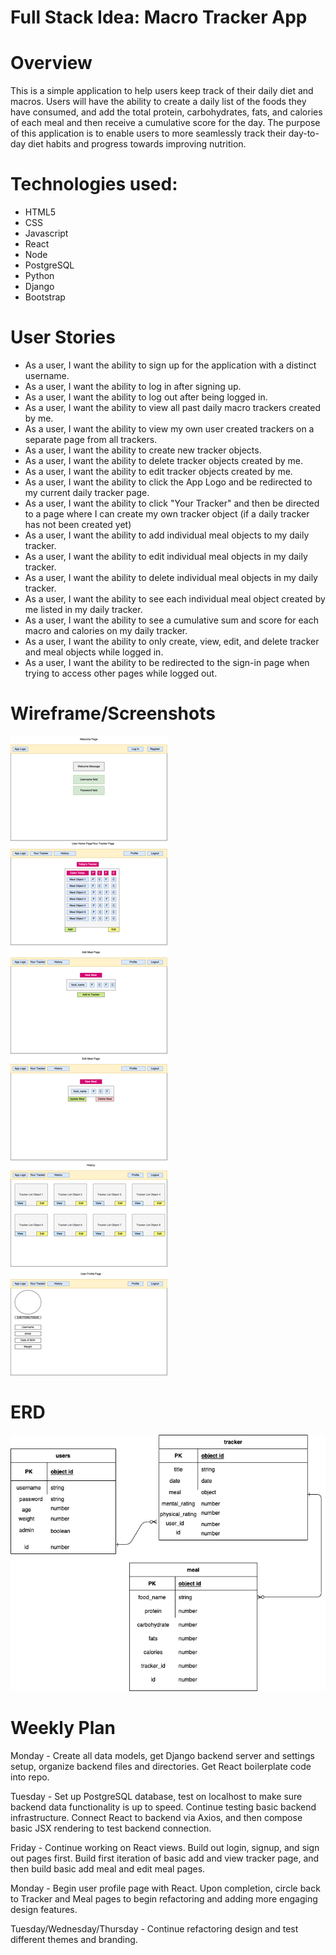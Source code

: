 # Full Stack Idea: Macro Tracker App
<!-- missing route table -->
# Overview
This is a simple application to help users keep track of their daily diet and macros. Users will have the ability to create a daily list of the foods they have consumed,
and add the total protein, carbohydrates, fats, and calories of each meal and then
receive a cumulative score for the day.
The purpose of this application is to enable users to more seamlessly
track their day-to-day diet habits and progress towards improving nutrition. 
<!-- this repo does not use react JS CSS html node or bootstrap -->
<!-- link to front end repo with an explanation that this api is designed to be consumed by your other client app  -->
# Technologies used:
- HTML5
- CSS
- Javascript
- React
- Node
- PostgreSQL
- Python
- Django
- Bootstrap
<!-- API readme does not need user stories, this is a front end item  -->
# User Stories
- As a user, I want the ability to sign up for the application with a distinct username.
- As a user, I want the ability to log in after signing up.
- As a user, I want the ability to log out after being logged in.
- As a user, I want the ability to view all past daily macro trackers created by me.
- As a user, I want the ability to view my own user created trackers on a separate page from all trackers.
- As a user, I want the ability to create new tracker objects.
- As a user, I want the ability to delete tracker objects created by me.
- As a user, I want the ability to edit tracker objects created by me.
- As a user, I want the ability to click the App Logo and be redirected to my current daily tracker page.
- As a user, I want the ability to click "Your Tracker" and then be directed to a page where I can create my own tracker object (if a daily tracker has not been created yet)
- As a user, I want the ability to add individual meal objects to my daily tracker.
- As a user, I want the ability to edit individual meal objects in my daily tracker.
- As a user, I want the ability to delete individual meal objects in my daily tracker.
- As a user, I want the ability to see each individual meal object created by me listed in my daily tracker.
- As a user, I want the ability to see a cumulative sum and score for each macro and calories on my daily tracker.
- As a user, I want the ability to only create, view, edit, and delete tracker and meal objects while logged in. 
- As a user, I want the ability to be redirected to the sign-in page when trying to access other pages while logged out. 


<!-- API readme does not need wire frames, this is a front end item -->
<!-- make alt texts slightly more descriptive  -->
# Wireframe/Screenshots
![Full-Stack-Project](Wireframes/Macro%20Tracker%20Wireframes.drawio.png)

# ERD
![Full-Stack-Project](Wireframes/Macro%20Tracker%20ERD.drawio.png)

# Weekly Plan
Monday - Create all data models, get Django backend server and settings setup, organize backend files and directories. Get React boilerplate code into repo.

Tuesday - Set up PostgreSQL database, test on localhost to make sure backend data functionality is up to speed. Continue testing basic backend infrastructure. Connect React to backend via Axios, and then compose basic JSX rendering to test backend connection.

Friday - Continue working on React views. Build out login, signup, and sign out pages first. Build first iteration of basic add and view tracker page, and then build basic add meal and edit meal pages.

Monday - Begin user profile page with React. Upon completion, circle back to Tracker and Meal pages to begin refactoring and adding more engaging design features.

Tuesday/Wednesday/Thursday - Continue refactoring design and test different themes and branding.
